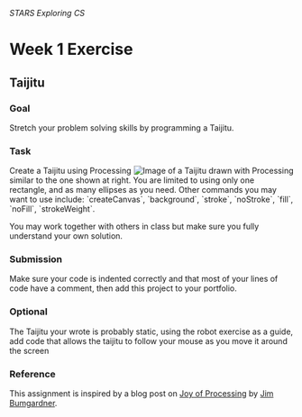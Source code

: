 _STARS Exploring CS_
# Week 1 Exercise

## Taijitu
### Goal 
Stretch your problem solving skills by programming a Taijitu.

### Task
<img align="right" src="https://github.com/susanev/uw-stars-cse/blob/master/exploring-cs/lessons/week1/exercises/images/taijitu.png" alt="Image of a Taijitu drawn with Processing">
Create a Taijitu using Processing similar to the one shown at right. You are limited to using only one rectangle, and as many ellipses as you need. Other commands you may want to use include: `createCanvas`, `background`, `stroke`, `noStroke`, `fill`, `noFill`, `strokeWeight`.

You may work together with others in class but make sure you fully understand your own solution.

### Submission
Make sure your code is indented correctly and that most of your lines of code have a comment, then add this project to your portfolio.

### Optional
The Taijitu your wrote is probably static, using the robot exercise as a guide, add code that allows the taijitu to follow your mouse as you move it around the screen

### Reference
This assignment is inspired by a blog post on [Joy of Processing](http://joyofprocessing.com/) by [Jim Bumgardner](http://krazydad.com/about.php).